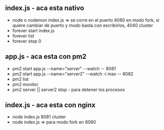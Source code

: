 ## index.js - aca esta nativo

- node o nodemon index.js => se corre en el puerto 8080 en modo fork, si quiere cambiar de puerto y modo basta con escribirlos, 4040 cluster
- forever start index.js
- forever list
- forever stop 0

## app.js - aca esta con pm2

- pm2 start app.js --name="server" --watch -- 8081
- pm2 start app.js --name="server2" --watch -i max -- 8082
- pm2 list
- pm2 monitor
- pm2 server || server2 stop - para detener los procesos

## index.js - aca esta con nginx

- node index.js 8081 cluster
- node index.js => para modo fork en 8080